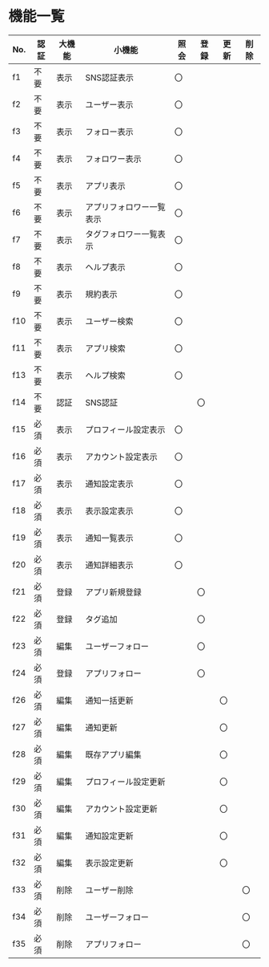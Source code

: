 # 機能一覧

| No.  | 認証 | 大機能 | 小機能                   | 照会 | 登録 | 更新 | 削除 |
| ---- | ---- | ------ | ------------------------ | ---- | ---- | ---- | ---- |
| f1   | 不要 | 表示   | SNS認証表示              | 〇   |      |      |      |
| f2   | 不要 | 表示   | ユーザー表示             | 〇   |      |      |      |
| f3   | 不要 | 表示   | フォロー表示             | 〇   |      |      |      |
| f4   | 不要 | 表示   | フォロワー表示           | 〇   |      |      |      |
| f5   | 不要 | 表示   | アプリ表示               | 〇   |      |      |      |
| f6   | 不要 | 表示   | アプリフォロワー一覧表示 | 〇   |      |      |      |
| f7   | 不要 | 表示   | タグフォロワー一覧表示   | 〇   |      |      |      |
| f8   | 不要 | 表示   | ヘルプ表示               | 〇   |      |      |      |
| f9   | 不要 | 表示   | 規約表示                 | 〇   |      |      |      |
| f10  | 不要 | 表示   | ユーザー検索             | 〇   |      |      |      |
| f11  | 不要 | 表示   | アプリ検索               | 〇   |      |      |      |
| f13  | 不要 | 表示   | ヘルプ検索               | 〇   |      |      |      |
| f14  | 不要 | 認証   | SNS認証                  |      | 〇   |      |      |
| f15  | 必須 | 表示   | プロフィール設定表示     | 〇   |      |      |      |
| f16  | 必須 | 表示   | アカウント設定表示       | 〇   |      |      |      |
| f17  | 必須 | 表示   | 通知設定表示             | 〇   |      |      |      |
| f18  | 必須 | 表示   | 表示設定表示             | 〇   |      |      |      |
| f19  | 必須 | 表示   | 通知一覧表示             | 〇   |      |      |      |
| f20  | 必須 | 表示   | 通知詳細表示             | 〇   |      |      |      |
| f21  | 必須 | 登録   | アプリ新規登録           |      | 〇   |      |      |
| f22  | 必須 | 登録   | タグ追加                 |      | 〇   |      |      |
| f23  | 必須 | 編集   | ユーザーフォロー         |      | 〇   |      |      |
| f24  | 必須 | 登録   | アプリフォロー           |      | 〇   |      |      |
| f26  | 必須 | 編集   | 通知一括更新             |      |      | 〇   |      |
| f27  | 必須 | 編集   | 通知更新                 |      |      | 〇   |      |
| f28  | 必須 | 編集   | 既存アプリ編集           |      |      | 〇   |      |
| f29  | 必須 | 編集   | プロフィール設定更新     |      |      | 〇   |      |
| f30  | 必須 | 編集   | アカウント設定更新       |      |      | 〇   |      |
| f31  | 必須 | 編集   | 通知設定更新             |      |      | 〇   |      |
| f32  | 必須 | 編集   | 表示設定更新             |      |      | 〇   |      |
| f33  | 必須 | 削除   | ユーザー削除             |      |      |      | 〇   |
| f34  | 必須 | 削除   | ユーザーフォロー         |      |      |      | 〇   |
| f35  | 必須 | 削除   | アプリフォロー           |      |      |      | 〇   |

